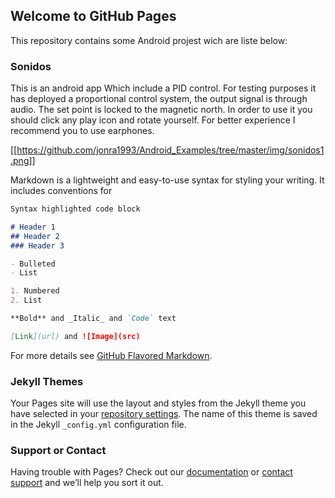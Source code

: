 ## Welcome to GitHub Pages

This repository contains some Android projest wich are liste below:

### Sonidos

This is an android app Which include a PID control. For testing purposes it has deployed a proportional control system, the output signal is through audio. The set point is locked to the magnetic north. In order to use it you should click any play icon and rotate yourself. For better experience I recommend you to use earphones. 

[[https://github.com/jonra1993/Android_Examples/tree/master/img/sonidos1.png]]

Markdown is a lightweight and easy-to-use syntax for styling your writing. It includes conventions for

```markdown
Syntax highlighted code block

# Header 1
## Header 2
### Header 3

- Bulleted
- List

1. Numbered
2. List

**Bold** and _Italic_ and `Code` text

[Link](url) and ![Image](src)
```

For more details see [GitHub Flavored Markdown](https://guides.github.com/features/mastering-markdown/).

### Jekyll Themes

Your Pages site will use the layout and styles from the Jekyll theme you have selected in your [repository settings](https://github.com/jonra1993/Android_Examples/settings). The name of this theme is saved in the Jekyll `_config.yml` configuration file.

### Support or Contact

Having trouble with Pages? Check out our [documentation](https://help.github.com/categories/github-pages-basics/) or [contact support](https://github.com/contact) and we’ll help you sort it out.
